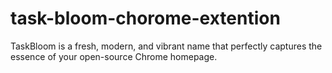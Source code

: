 # task-bloom-chorome-extention
TaskBloom is a fresh, modern, and vibrant name that perfectly captures the essence of your open-source Chrome homepage.
